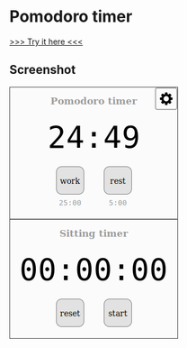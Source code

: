 # Pomodoro timer

[>>> Try it here <<<](https://iower.github.io/pomodoro/index.html)

## Screenshot

![Screenshot](images/screenshot.png)